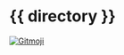 # {{ directory }}

<a href="https://gitmoji.carloscuesta.me" target="_blank"><img src="https://camo.githubusercontent.com/2a4924a23bd9ef18afe793f4999b1b9ec474e48f/68747470733a2f2f696d672e736869656c64732e696f2f62616467652f6769746d6f6a692d253230f09f989c253230f09f988d2d4646444436372e7376673f7374796c653d666c61742d737175617265" alt="Gitmoji" data-canonical-src="https://img.shields.io/badge/gitmoji-%20😜%20😍-FFDD67.svg?style=flat-square" style="max-width:100%;"></a>

